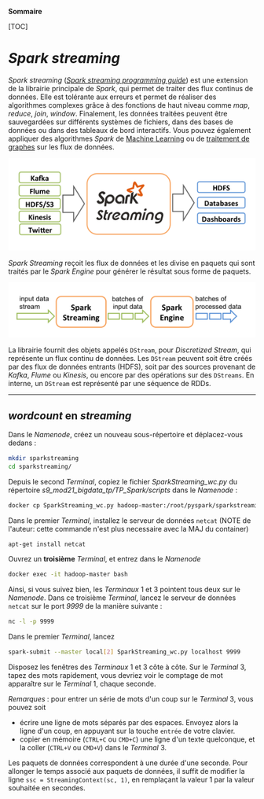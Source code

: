 **Sommaire**

[TOC]


# _Spark streaming_


_Spark streaming_ ([_Spark streaming programming guide_](https://spark.apache.org/docs/1.5.0/streaming-programming-guide.html)) est une extension de la librairie principale de _Spark_, qui permet de traiter des flux continus de données. Elle est tolérante aux erreurs et permet de réaliser des algorithmes complexes grâce à des fonctions de haut niveau comme _map_, _reduce_, _join_, _window_. Finalement, les données traitées peuvent être sauvegardées sur différents systèmes de fichiers, dans des bases de données ou dans des tableaux de bord interactifs. Vous pouvez également appliquer des algorithmes _Spark_ de [Machine Learning](https://spark.apache.org/docs/1.5.0/mllib-guide.html) ou de [traitement de graphes](https://spark.apache.org/docs/1.5.0/graphx-programming-guide.html) sur les flux de données.

![streaming-arch](figures/streaming-arch.png)

_Spark Streaming_ reçoit les flux de données et les divise en paquets qui sont traités par le _Spark Engine_ pour générer le résultat sous forme de paquets.

![streaming-flow](figures/streaming-flow.png)

La librairie fournit des objets appelés `DStream`, pour _Discretized Stream_, qui représente un flux continu de données. Les `DStream` peuvent soit être créés par des flux de données entrants (HDFS), soit par des sources provenant de _Kafka_, _Flume_ ou _Kinesis_, ou encore par des opérations sur des `DStreams`. En interne, un `DStream` est représenté par une séquence de RDDs.

---
## _wordcount_ en _streaming_

Dans le _Namenode_, créez un nouveau sous-répertoire et déplacez-vous dedans :
```bash
mkdir sparkstreaming
cd sparkstreaming/
```
Depuis le second _Terminal_, copiez le fichier _SparkStreaming_wc.py_ du répertoire _s9_mod21_bigdata_tp/TP\_Spark/scripts_ dans le _Namenode_ :
```bash
docker cp SparkStreaming_wc.py hadoop-master:/root/pyspark/sparkstreaming
```

Dans le premier _Terminal_, installez le serveur de données `netcat` (NOTE de l'auteur: cette commande n'est plus necessaire avec la MAJ du container)
```bash
apt-get install netcat
```

Ouvrez un **troisième** _Terminal_, et entrez dans le _Namenode_ 
```bash
docker exec -it hadoop-master bash
```
Ainsi, si vous suivez bien, les _Terminaux_ 1 et 3 pointent tous deux sur le _Namenode_. Dans ce troisième _Terminal_, lancez le serveur de données `netcat` sur le port _9999_ de la manière suivante :
```bash
nc -l -p 9999
```
Dans le premier _Terminal_, lancez
```bash
spark-submit --master local[2] SparkStreaming_wc.py localhost 9999
```

Disposez les fenêtres des _Terminaux_ 1 et 3 côte à côte. Sur le _Terminal_ 3, tapez des mots rapidement, vous devriez voir le comptage de mot apparaître sur le _Terminal_ 1, chaque seconde.

*Remarques* : pour entrer un série de mots d'un coup sur le _Terminal_ 3, vous pouvez soit 

  - écrire une ligne de mots séparés par des espaces. Envoyez alors la ligne d'un coup, en appuyant sur la touche `entrée` de votre clavier.
  - copier en mémoire (`CTRL+C` ou `CMD+C`) une ligne d'un texte quelconque, et la coller (`CTRL+V` ou `CMD+V`) dans le _Terminal_ 3.


Les paquets de données correspondent à une durée d'une seconde. Pour allonger le temps associé aux paquets de données, il suffit de modifier la ligne `ssc = StreamingContext(sc, 1)`, en remplaçant la valeur 1 par la valeur souhaitée en secondes.